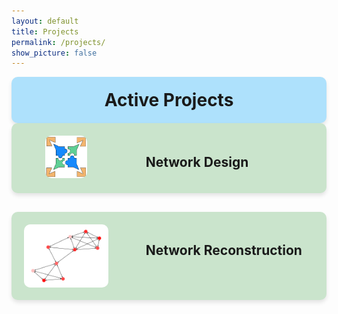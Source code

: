 ```yaml
---
layout: default
title: Projects
permalink: /projects/
show_picture: false
---
```


<div style="background-color: rgb(174, 225, 252); padding: 20px; border-radius: 10px; box-shadow: 0 4px 6px rgba(0, 0, 0, 0.1);">
<h1 style="text-align:center; margin: 0;">Active Projects</h1>
</div>
<div style="display: flex; gap: 20px; align-items: flex-start;  background-color:rgb(202, 228, 204);box-shadow: 0 4px 6px rgba(0, 0, 0, 0.1); border-radius: 10px; margin-bottom: 30px;">

  <!-- Left Block: Picture and Icons -->
  <div style="flex: 1; max-width: 350px; display: flex; justify-content: center; align-items: center; padding: 20px;">
    <img src="/assets/images/projects/net_design.png" alt="Your Image" style="max-width: 50%; max-height: 50%; border-radius: 10px;">
</div>

  <!-- Right Block: Text Content -->
  <div style="flex: 2; padding: 20px; border-radius: 10px;">
    <h2>
      Network Design
    </h2>
  </div>
</div>
<div style="display: flex; gap: 20px; align-items: flex-start;  background-color:rgb(202, 228, 204);box-shadow: 0 4px 6px rgba(0, 0, 0, 0.1); border-radius: 10px; margin-bottom: 30px;">
<!-- Left Block: Picture and Icons -->
  <div style="flex: 1; max-width: 350px; display: flex; justify-content: center; align-items: center; padding: 20px;">
    <img src="/assets/images/projects/net_recon.png" alt="Your Image" style="max-width: 100%; max-height: 100%; border-radius: 10px;">
</div>

  <!-- Right Block: Text Content -->
  <div style="flex: 2; padding: 20px; border-radius: 10px;">
    <h2>
      Network Reconstruction
    </h2>
  </div>
</div>